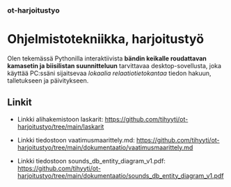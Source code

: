 ### ot-harjoitustyo

# Ohjelmistotekniikka, harjoitustyö

Olen tekemässä Pythonilla interaktiivista **bändin keikalle roudattavan kamasetin ja biisilistan suunnitteluun** tarvittavaa
desktop-sovellusta, joka käyttää PC:ssäni sijaitsevaa *lokaalia relaatiotietokantaa* tiedon hakuun, talletukseen ja päivitykseen.

## Linkit

- Linkki alihakemistoon laskarit:
  <https://github.com/tihyyti/ot-harjoitustyo/tree/main/laskarit>

- Linkki tiedostoon vaatimusmaarittely.md:
  <https://github.com/tihyyti/ot-harjoitustyo/tree/main/dokumentaatio/vaatimusmaarittely.md>

- Linkki tiedostoon sounds_db_entity_diagram_v1.pdf:
  <https://github.com/tihyyti/ot-harjoitustyo/tree/main/dokumentaatio/sounds_db_entity_diagram_v1.pdf>

